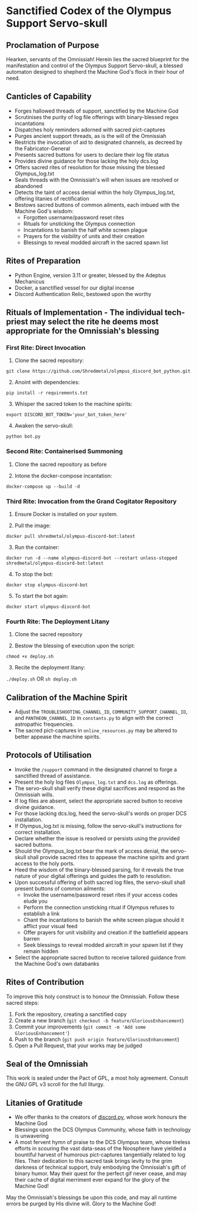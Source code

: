 # Sanctified Codex of the Olympus Support Servo-skull

## Proclamation of Purpose
Hearken, servants of the Omnissiah! Herein lies the sacred blueprint for the manifestation and control of the Olympus Support Servo-skull, a blessed automaton designed to shepherd the Machine God's flock in their hour of need.

## Canticles of Capability

- Forges hallowed threads of support, sanctified by the Machine God
- Scrutinises the purity of log file offerings with binary-blessed regex incantations
- Dispatches holy reminders adorned with sacred pict-captures
- Purges ancient support threads, as is the will of the Omnissiah
- Restricts the invocation of aid to designated channels, as decreed by the Fabricator-General
- Presents sacred buttons for users to declare their log file status
- Provides divine guidance for those lacking the holy dcs.log
- Offers sacred rites of resolution for those missing the blessed Olympus_log.txt
- Seals threads with the Omnissiah's will when issues are resolved or abandoned
- Detects the taint of access denial within the holy Olympus_log.txt, offering litanies of rectification
- Bestows sacred buttons of common ailments, each imbued with the Machine God's wisdom:
  - Forgotten username/password reset rites
  - Rituals for unsticking the Olympus connection
  - Incantations to banish the half white screen plague
  - Prayers for the visibility of units and their creation
  - Blessings to reveal modded aircraft in the sacred spawn list

## Rites of Preparation
- Python Engine, version 3.11 or greater, blessed by the Adeptus Mechanicus
- Docker, a sanctified vessel for our digital incense
- Discord Authentication Relic, bestowed upon the worthy

## Rituals of Implementation - The individual tech-priest may select the rite he deems most appropriate for the Omnissiah's blessing

### First Rite: Direct Invocation

1. Clone the sacred repository:

```git clone https://github.com/Shredmetal/olympus_discord_bot_python.git```

2. Anoint with dependencies:

```pip install -r requirements.txt```

3. Whisper the sacred token to the machine spirits:

```export DISCORD_BOT_TOKEN='your_bot_token_here'```

4. Awaken the servo-skull:

```python bot.py```

### Second Rite: Containerised Summoning

1. Clone the sacred repository as before

2. Intone the docker-compose incantation:

```docker-compose up --build -d```

### Third Rite: Invocation from the Grand Cogitator Repository

1. Ensure Docker is installed on your system.

2. Pull the image:

```docker pull shredmetal/olympus-discord-bot:latest```

3. Run the container:

```docker run -d --name olympus-discord-bot --restart unless-stopped shredmetal/olympus-discord-bot:latest```

4. To stop the bot:

```docker stop olympus-discord-bot```

5. To start the bot again:

```docker start olympus-discord-bot```

### Fourth Rite: The Deployment Litany

1. Clone the sacred repository

2. Bestow the blessing of execution upon the script:

```chmod +x deploy.sh```

3. Recite the deployment litany:

```./deploy.sh``` OR ```sh deploy.sh```

## Calibration of the Machine Spirit
- Adjust the `TROUBLESHOOTING_CHANNEL_ID`, `COMMUNITY_SUPPORT_CHANNEL_ID`, and `PANTHEON_CHANNEL_ID` in `constants.py` to align with the correct astropathic frequencies.
- The sacred pict-captures in `online_resources.py` may be altered to better appease the machine spirits.

## Protocols of Utilisation
- Invoke the `/support` command in the designated channel to forge a sanctified thread of assistance.
- Present the holy log files `Olympus_log.txt` and `dcs.log` as offerings.
- The servo-skull shall verify these digital sacrifices and respond as the Omnissiah wills.
- If log files are absent, select the appropriate sacred button to receive divine guidance.
- For those lacking dcs.log, heed the servo-skull's words on proper DCS installation.
- If Olympus_log.txt is missing, follow the servo-skull's instructions for correct installation.
- Declare whether the issue is resolved or persists using the provided sacred buttons.
- Should the Olympus_log.txt bear the mark of access denial, the servo-skull shall provide sacred rites to appease the machine spirits and grant access to the holy ports.
- Heed the wisdom of the binary-blessed parsing, for it reveals the true nature of your digital offerings and guides the path to resolution.
- Upon successful offering of both sacred log files, the servo-skull shall present buttons of common ailments:
  - Invoke the username/password reset rites if your access codes elude you
  - Perform the connection unsticking ritual if Olympus refuses to establish a link
  - Chant the incantations to banish the white screen plague should it afflict your visual feed
  - Offer prayers for unit visibility and creation if the battlefield appears barren
  - Seek blessings to reveal modded aircraft in your spawn list if they remain hidden
- Select the appropriate sacred button to receive tailored guidance from the Machine God's own databanks

## Rites of Contribution
To improve this holy construct is to honour the Omnissiah. Follow these sacred steps:
1. Fork the repository, creating a sanctified copy
2. Create a new branch (`git checkout -b feature/GloriousEnhancement`)
3. Commit your improvements (`git commit -m 'Add some GloriousEnhancement'`)
4. Push to the branch (`git push origin feature/GloriousEnhancement`)
5. Open a Pull Request, that your works may be judged

## Seal of the Omnissiah
This work is sealed under the Pact of GPL, a most holy agreement. Consult the GNU GPL v3 scroll for the full liturgy.

## Litanies of Gratitude
- We offer thanks to the creators of [discord.py](https://github.com/Rapptz/discord.py), whose work honours the Machine God
- Blessings upon the DCS Olympus Community, whose faith in technology is unwavering
- A most fervent hymn of praise to the DCS Olympus team, whose tireless efforts in scouring the vast data-seas of the Noosphere have yielded a bountiful harvest of humorous pict-captures tangentially related to log files. Their dedication to this sacred task brings levity to the grim darkness of technical support, truly embodying the Omnissiah's gift of binary humor. May their quest for the perfect gif never cease, and may their cache of digital merriment ever expand for the glory of the Machine God!

May the Omnissiah's blessings be upon this code, and may all runtime errors be purged by His divine will. Glory to the Machine God!